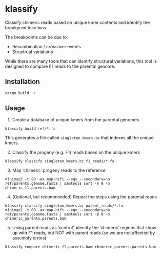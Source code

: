 # klassify

Classify chimeric reads based on unique kmer contents and identify the
breakpoint locations.

The breakpoints can be due to:

- Recombination / crossover events
- Structrual variations

While there are many tools that can identify structural variations, this tool
is designed to compare F1 reads to the parental genome.

## Installation

```bash
cargo build -r
```

## Usage

1. Create a database of unique kmers from the parental genomes

```console
klassify build ref/*.fa
```

This generates a file called `singleton_kmers.bc` that indexes all the unique kmers.

2. Classify the progeny (e.g. F1) reads based on the unique kmers

```console
klassify classify singleton_kmers.bc f1_reads/*.fa
```

3. Map ‘chimeric’ progeny reads to the reference

```console
minimap2 -t 80 -ax map-hifi --eqx --secondary=no ref/parents.genome.fasta | samtools sort -@ 8 -o chimeric_f1.parents.bam
```

4. (Optional, but recommended) Repeat the steps using the parental reads

```console
klassify classify singleton_kmers.bc parent_reads/*.fa
minimap2 -t 80 -ax map-hifi --eqx --secondary=no ref/parents.genome.fasta | samtools sort -@ 8 -o chimeric_parents.parents.bam
```

5. Using parent reads as ‘control’, identify the ‘chimeric’ regions that show up with F1 reads, but NOT with parent reads (so we are not affected by assembly errors)

```console
klassify compare chimeric_f1.parents.bam chimeric_parents.parents.bam
```
